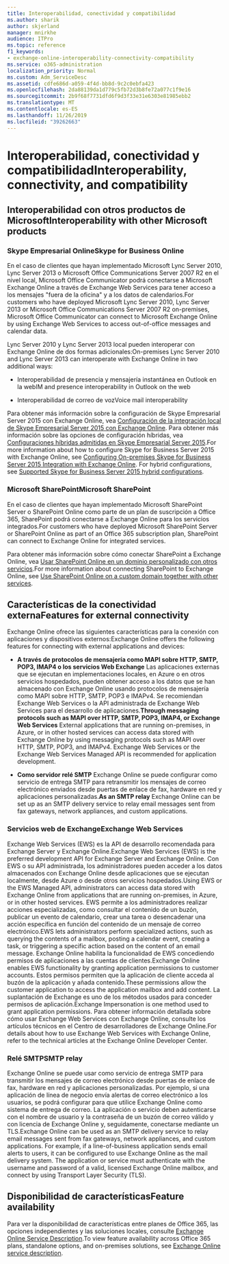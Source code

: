```yaml
---
title: Interoperabilidad, conectividad y compatibilidad
ms.author: sharik
author: skjerland
manager: mnirkhe
audience: ITPro
ms.topic: reference
f1_keywords:
- exchange-online-interoperability-connectivity-compatibility
ms.service: o365-administration
localization_priority: Normal
ms.custom: Adm_ServiceDesc
ms.assetid: cdfe686d-a059-4f4d-bb8d-9c2c0ebfa423
ms.openlocfilehash: 2da88139da1d779c5fb72d3b8fe72a077c1f9e16
ms.sourcegitcommit: 2b9f68f7731dfd6f9d3f33e31e6303e81985ebb2
ms.translationtype: MT
ms.contentlocale: es-ES
ms.lasthandoff: 11/26/2019
ms.locfileid: "39262663"
---
```

# <a name="interoperability-connectivity-and-compatibility"></a><span data-ttu-id="0f8cb-102">Interoperabilidad, conectividad y compatibilidad</span><span class="sxs-lookup"><span data-stu-id="0f8cb-102">Interoperability, connectivity, and compatibility</span></span>

## <a name="interoperability-with-other-microsoft-products"></a><span data-ttu-id="0f8cb-103">Interoperabilidad con otros productos de Microsoft</span><span class="sxs-lookup"><span data-stu-id="0f8cb-103">Interoperability with other Microsoft products</span></span>

### <a name="skype-for-business-online"></a><span data-ttu-id="0f8cb-104">Skype Empresarial Online</span><span class="sxs-lookup"><span data-stu-id="0f8cb-104">Skype for Business Online</span></span>

<span data-ttu-id="0f8cb-105">En el caso de clientes que hayan implementado Microsoft Lync Server 2010, Lync Server 2013 o Microsoft Office Communications Server 2007 R2 en el nivel local, Microsoft Office Communicator podrá conectarse a Microsoft Exchange Online a través de Exchange Web Services para tener acceso a los mensajes "fuera de la oficina" y a los datos de calendarios.</span><span class="sxs-lookup"><span data-stu-id="0f8cb-105">For customers who have deployed Microsoft Lync Server 2010, Lync Server 2013 or Microsoft Office Communications Server 2007 R2 on-premises, Microsoft Office Communicator can connect to Microsoft Exchange Online by using Exchange Web Services to access out-of-office messages and calendar data.</span></span>
  
<span data-ttu-id="0f8cb-106">Lync Server 2010 y Lync Server 2013 local pueden interoperar con Exchange Online de dos formas adicionales:</span><span class="sxs-lookup"><span data-stu-id="0f8cb-106">On-premises Lync Server 2010 and Lync Server 2013 can interoperate with Exchange Online in two additional ways:</span></span>
  
- <span data-ttu-id="0f8cb-107">Interoperabilidad de presencia y mensajería instantánea en Outlook en la web</span><span class="sxs-lookup"><span data-stu-id="0f8cb-107">IM and presence interoperability in Outlook on the web</span></span>
    
- <span data-ttu-id="0f8cb-108">Interoperabilidad de correo de voz</span><span class="sxs-lookup"><span data-stu-id="0f8cb-108">Voice mail interoperability</span></span>
    
<span data-ttu-id="0f8cb-p101">Para obtener más información sobre la configuración de Skype Empresarial Server 2015 con Exchange Online, vea [Configuración de la integración local de Skype Empresarial Server 2015 con Exchange Online](https://go.microsoft.com/fwlink/p/?LinkId=271804). Para obtener más información sobre las opciones de configuración híbridas, vea [Configuraciones híbridas admitidas en Skype Empresarial Server 2015](https://go.microsoft.com/fwlink/?LinkID=513084).</span><span class="sxs-lookup"><span data-stu-id="0f8cb-p101">For more information about how to configure Skype for Business Server 2015 with Exchange Online, see [Configuring On-premises Skype for Business Server 2015 Integration with Exchange Online](https://go.microsoft.com/fwlink/p/?LinkId=271804). For hybrid configurations, see [Supported Skype for Business Server 2015 hybrid configurations](https://go.microsoft.com/fwlink/?LinkID=513084).</span></span>
  
### <a name="microsoft-sharepoint"></a><span data-ttu-id="0f8cb-111">Microsoft SharePoint</span><span class="sxs-lookup"><span data-stu-id="0f8cb-111">Microsoft SharePoint</span></span>

<span data-ttu-id="0f8cb-112">En el caso de clientes que hayan implementado Microsoft SharePoint Server o SharePoint Online como parte de un plan de suscripción a Office 365, SharePoint podrá conectarse a Exchange Online para los servicios integrados.</span><span class="sxs-lookup"><span data-stu-id="0f8cb-112">For customers who have deployed Microsoft SharePoint Server or SharePoint Online as part of an Office 365 subscription plan, SharePoint can connect to Exchange Online for integrated services.</span></span>
  
<span data-ttu-id="0f8cb-113">Para obtener más información sobre cómo conectar SharePoint a Exchange Online, vea [Usar SharePoint Online en un dominio personalizado con otros servicios](https://go.microsoft.com/fwlink/?LinkId=271805).</span><span class="sxs-lookup"><span data-stu-id="0f8cb-113">For more information about connecting SharePoint to Exchange Online, see [Use SharePoint Online on a custom domain together with other services](https://go.microsoft.com/fwlink/?LinkId=271805).</span></span>
  
## <a name="features-for-external-connectivity"></a><span data-ttu-id="0f8cb-114">Características de la conectividad externa</span><span class="sxs-lookup"><span data-stu-id="0f8cb-114">Features for external connectivity</span></span>

<span data-ttu-id="0f8cb-115">Exchange Online ofrece las siguientes características para la conexión con aplicaciones y dispositivos externos:</span><span class="sxs-lookup"><span data-stu-id="0f8cb-115">Exchange Online offers the following features for connecting with external applications and devices:</span></span>
  
- <span data-ttu-id="0f8cb-p102">**A través de protocolos de mensajería como MAPI sobre HTTP, SMTP, POP3, IMAP4 o los servicios Web Exchange** Las aplicaciones externas que se ejecutan en implementaciones locales, en Azure o en otros servicios hospedados, pueden obtener acceso a los datos que se han almacenado con Exchange Online usando protocolos de mensajería como MAPI sobre HTTP, SMTP, POP3 e IMAPv4. Se recomiendan Exchange Web Services o la API administrada de Exchange Web Services para el desarrollo de aplicaciones.</span><span class="sxs-lookup"><span data-stu-id="0f8cb-p102">**Through messaging protocols such as MAPI over HTTP, SMTP, POP3, IMAP4, or Exchange Web Services** External applications that are running on-premises, in Azure, or in other hosted services can access data stored with Exchange Online by using messaging protocols such as MAPI over HTTP, SMTP, POP3, and IMAPv4. Exchange Web Services or the Exchange Web Services Managed API is recommended for application development.</span></span> 
    
- <span data-ttu-id="0f8cb-118">**Como servidor relé SMTP** Exchange Online se puede configurar como servicio de entrega SMTP para retransmitir los mensajes de correo electrónico enviados desde puertas de enlace de fax, hardware en red y aplicaciones personalizadas.</span><span class="sxs-lookup"><span data-stu-id="0f8cb-118">**As an SMTP relay** Exchange Online can be set up as an SMTP delivery service to relay email messages sent from fax gateways, network appliances, and custom applications.</span></span> 
    
### <a name="exchange-web-services"></a><span data-ttu-id="0f8cb-119">Servicios web de Exchange</span><span class="sxs-lookup"><span data-stu-id="0f8cb-119">Exchange Web Services</span></span>

<span data-ttu-id="0f8cb-120">Exchange Web Services (EWS) es la API de desarrollo recomendada para Exchange Server y Exchange Online.</span><span class="sxs-lookup"><span data-stu-id="0f8cb-120">Exchange Web Services (EWS) is the preferred development API for Exchange Server and Exchange Online.</span></span> <span data-ttu-id="0f8cb-121">Con EWS o su API administrada, los administradores pueden acceder a los datos almacenados con Exchange Online desde aplicaciones que se ejecutan localmente, desde Azure o desde otros servicios hospedados.</span><span class="sxs-lookup"><span data-stu-id="0f8cb-121">Using EWS or the EWS Managed API, administrators can access data stored with Exchange Online from applications that are running on-premises, in Azure, or in other hosted services.</span></span> <span data-ttu-id="0f8cb-122">EWS permite a los administradores realizar acciones especializadas, como consultar el contenido de un buzón, publicar un evento de calendario, crear una tarea o desencadenar una acción específica en función del contenido de un mensaje de correo electrónico.</span><span class="sxs-lookup"><span data-stu-id="0f8cb-122">EWS lets administrators perform specialized actions, such as querying the contents of a mailbox, posting a calendar event, creating a task, or triggering a specific action based on the content of an email message.</span></span> <span data-ttu-id="0f8cb-123">Exchange Online habilita la funcionalidad de EWS concediendo permisos de aplicaciones a las cuentas de clientes.</span><span class="sxs-lookup"><span data-stu-id="0f8cb-123">Exchange Online enables EWS functionality by granting application permissions to customer accounts.</span></span> <span data-ttu-id="0f8cb-124">Estos permisos permiten que la aplicación de cliente acceda al buzón de la aplicación y añada contenido.</span><span class="sxs-lookup"><span data-stu-id="0f8cb-124">These permissions allow the customer application to access the application mailbox and add content.</span></span> <span data-ttu-id="0f8cb-125">La suplantación de Exchange es uno de los métodos usados para conceder permisos de aplicación.</span><span class="sxs-lookup"><span data-stu-id="0f8cb-125">Exchange Impersonation is one method used to grant application permissions.</span></span> <span data-ttu-id="0f8cb-126">Para obtener información detallada sobre cómo usar Exchange Web Services con Exchange Online, consulte los artículos técnicos en el Centro de desarrolladores de Exchange Online.</span><span class="sxs-lookup"><span data-stu-id="0f8cb-126">For details about how to use Exchange Web Services with Exchange Online, refer to the technical articles at the Exchange Online Developer Center.</span></span>
  
### <a name="smtp-relay"></a><span data-ttu-id="0f8cb-127">Relé SMTP</span><span class="sxs-lookup"><span data-stu-id="0f8cb-127">SMTP relay</span></span>

<span data-ttu-id="0f8cb-p104">Exchange Online se puede usar como servicio de entrega SMTP para transmitir los mensajes de correo electrónico desde puertas de enlace de fax, hardware en red y aplicaciones personalizadas. Por ejemplo, si una aplicación de línea de negocio envía alertas de correo electrónico a los usuarios, se podrá configurar para que utilice Exchange Online como sistema de entrega de correo. La aplicación o servicio deben autenticarse con el nombre de usuario y la contraseña de un buzón de correo válido y con licencia de Exchange Online y, seguidamente, conectarse mediante un TLS.</span><span class="sxs-lookup"><span data-stu-id="0f8cb-p104">Exchange Online can be used as an SMTP delivery service to relay email messages sent from fax gateways, network appliances, and custom applications. For example, if a line-of-business application sends email alerts to users, it can be configured to use Exchange Online as the mail delivery system. The application or service must authenticate with the username and password of a valid, licensed Exchange Online mailbox, and connect by using Transport Layer Security (TLS).</span></span>
  
## <a name="feature-availability"></a><span data-ttu-id="0f8cb-131">Disponibilidad de características</span><span class="sxs-lookup"><span data-stu-id="0f8cb-131">Feature availability</span></span>

<span data-ttu-id="0f8cb-132">Para ver la disponibilidad de características entre planes de Office 365, las opciones independientes y las soluciones locales, consulte [Exchange Online Service Description](exchange-online-service-description.md).</span><span class="sxs-lookup"><span data-stu-id="0f8cb-132">To view feature availability across Office 365 plans, standalone options, and on-premises solutions, see [Exchange Online service description](exchange-online-service-description.md).</span></span>
  

